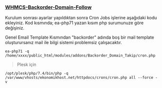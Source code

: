 ### [WHMCS-Backorder-Domain-Follow](https://github.com/keykubad/WHMCS-Backorder-Domain-Follow)

Kurulum sonrası ayarlar yapıldıktan sonra Cron Jobs işlerine aşağıdaki kodu ekleyiniz. Kod kısmında;
ea-php71 yazan kısım php surumunuze göre değişiniz. 

Genel Email Template Kısmından "backorder" adında boş bir mail template oluşturursanız mail ile bilgi sistemi problemsiz çalışacaktır.


    ea-php71 -q /home/xxxx/public_html/modules/addons/Backorder_Domain_Takip/cron.php

> Plesk için

    /opt/plesk/php/7.4/bin/php -q /var/www/vhosts/ekonomikhost.net/httpdocs/crons/cron.php all --force -v
